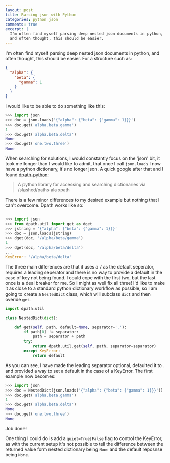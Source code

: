 ```yaml
---
layout: post
title: Parsing json with Python
categories: python json
comments: true
excerpt: |
  I'm often find myself parsing deep nested json documents in python,
  and often thought, this should be easier.
---
```


I'm often find myself parsing deep nested json documents in python,
and often thought, this should be easier. For a structure such as:

```json
{
  "alpha": {
    "beta": {
      "gamma": 1
    }
  }
}
```

I would like to be able to do something like this:

```python
>>> import json
>>> doc = json.loads('{"alpha": {"beta": {"gamma": 1}}}')
>>> doc.get('alpha.beta.gamma')
1
>>> doc.get('alpha.beta.delta')
None
>>> doc.get('one.two.three')
None
```

When searching for solutions, I would constantly focus on the 'json' bit,
it took me longer than I would like to admit, that once I call `json.loads`
I now have a python dictionary, it's no longer json. A quick google after
that and I found [dpath-python][dpath-python]:

> A python library for accessing and searching dictionaries via /slashed/paths ala xpath

There is a few minor differences to my desired example but nothing
that I can't overcome. Dpath works like so:

```python

>>> import json
>>> from dpath.util import get as dget
>>> jstring = '{"alpha": {"beta": {"gamma": 1}}}'
>>> doc = json.loads(jstring)
>>> dget(doc, '/alpha/beta/gamma')
1
>>> dget(doc, '/alpha/beta/delta')
...
KeyError: '/alpha/beta/delta'
```

The three main differences are that it uses a `/` as the default seperator,
requires a leading seperator and there is no way to provide a default in the
case of key not being found. I could cope with the first two, but the last once
is a deal breaker for me. So I might as well fix all three! I'd like to make it as
close to a standard python dictionary workflow as possible, so I am going to
create a `NestedDict` class, which will subclass `dict` and then overide `get`.

```python
import dpath.util

class NestedDict(dict):

    def get(self, path, default=None, separator='.'):
        if path[0] != separator:
            path = separator + path
        try:
            return dpath.util.get(self, path, separator=separator)
        except KeyError:
            return default
```

As you can see, I have made the leading separator optional, defaulted it to `.`
and provided a way to set a default in the case of a KeyError. The first example
now becomes:

```python
>>> import json
>>> doc = NestedDict(json.loads('{"alpha": {"beta": {"gamma": 1}}}'))
>>> doc.get('alpha.beta.gamma')
1
>>> doc.get('alpha.beta.delta')
None
>>> doc.get('one.two.three')
None
```

Job done!

One thing I could do is add a `quiet=True|False` flag to control the
KeyError, as with the current setup it's not possible to tell the difference between
the returned value form nested dictionary being `None` and the default reposnse
being `None`.

[dpath-python]: https://github.com/akesterson/dpath-python
